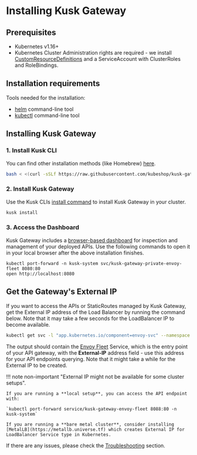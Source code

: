 # Installing Kusk Gateway

## **Prerequisites**

- Kubernetes v1.16+
- Kubernetes Cluster Administration rights are required - we 
  install [CustomResourceDefinitions](https://kubernetes.io/docs/concepts/extend-kubernetes/api-extension/custom-resources/#customresourcedefinitions) 
  and a ServiceAccount with ClusterRoles and RoleBindings.

## **Installation requirements**

Tools needed for the installation:

- [helm](https://helm.sh/docs/intro/install/) command-line tool
- [kubectl](https://kubernetes.io/docs/tasks/tools/) command-line tool

## **Installing Kusk Gateway**
### **1. Install Kusk CLI** 

You can find other installation methods (like Homebrew) [here](../cli/overview.md).

```sh
bash < <(curl -sSLf https://raw.githubusercontent.com/kubeshop/kusk-gateway/main/cmd/kusk/scripts/install.sh)
```

### **2. Install Kusk Gateway**

Use the Kusk CLIs [install command](../cli/install-cmd.md) to install Kusk Gateway in your cluster. 

```sh
kusk install
```

### **3. Access the Dashboard**

Kusk Gateway includes a [browser-based dashboard](../dashboard/overview.md) for inspection and management of your deployed APIs.
Use the following commands to open it in your local browser after the above installation finishes.

```shell
kubectl port-forward -n kusk-system svc/kusk-gateway-private-envoy-fleet 8080:80
open http://localhost:8080
```

## **Get the Gateway's External IP**

If you want to access the APIs or StaticRoutes managed by Kusk Gateway, get the External IP address of the 
Load Balancer by running the command below. Note that it may take a few seconds for the LoadBalancer IP to become available.

```sh
kubectl get svc -l "app.kubernetes.io/component=envoy-svc" --namespace kusk-system
```

The output should contain the [Envoy Fleet](../customresources/envoyfleet) Service, which is the entry point of your API gateway, with the **External-IP** address field - use this address for your API endpoints querying. Note that it might take a while for the External IP to be created.

!!! note non-important "External IP might not be available for some cluster setups".

    If you are running a **local setup**, you can access the API endpoint with: 
    
    `kubectl port-forward service/kusk-gateway-envoy-fleet 8088:80 -n kusk-system`

    If you are running a **bare metal cluster**, consider installing [MetalLB](https://metallb.universe.tf) which creates External IP for LoadBalancer Service type in Kubernetes.

If there are any issues, please check the [Troubleshooting](../guides/troubleshooting.md) section.
